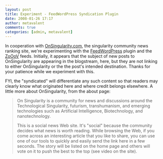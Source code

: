 ```yaml
---
layout: post
title: Experiment - FeedWordPress Syndication Plugin
date: 2008-01-26 17:17
author: metavalent
comments: true
categories: [admin, metavalent]
---
```

In cooperation with <a href="http://onsingularity.com/">OnSingularity.com</a>, the singularity community news ranking site, we're experimenting with the <a href="http://projects.radgeek.com/feedwordpress">FeedWordPress</a> plugin and the <a href="http://zooov.com/">ZoOoV</a> feeds. Initially, it appears that the subject of new posts to OnSingularity are appearing in the blogstream, here, but they are not linking to either OnSingularity or the the post's intended destination. Thanks for your patience while we experiment with this. 

FYI, the "syndicated" will differentiate any such content so that readers may clearly know what originated here and where credit belongs elsewhere. A little more about OnSingularity, from the about page:<blockquote>On Singularity is a community for news and discussions around the Technological Singularity, futurism, transhumanism, and emerging technologies such as Artificial Intelligence, Biotechnology, and nanotechnology.

This is a social news Web site. It's "social" because the community decides what news is worth reading. While browsing the Web, if you come across an interesting article that you like to share, you can use one of our tools to quickly and easily send the link here in a few seconds. The story will be listed on the home page and others will vote on it to push the best to the top (see video on the site).</blockquote>



